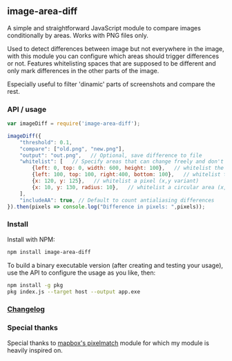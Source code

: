 ## image-area-diff

A simple and straightforward JavaScript module to compare images conditionally by areas. Works with PNG files only.

Used to detect differences between image but not everywhere in the image, with this module you can configure which areas should trigger differences or not. Features whitelisting spaces that are supposed to be different and only mark differences in the other parts of the image.

Especially useful to filter 'dinamic' parts of screenshots and compare the rest.

### API / usage

```js
var imageDiff = require('image-area-diff');

imageDiff({
    "threshold": 0.1,
    "compare": ["old.png", "new.png"],
    "output": "out.png",   // Optional, save difference to file
    "whitelist": [   // Specify areas that can change freely and don't count pixel diferences
        {left: 0, top: 0, width: 600, height: 100},   // whitelist the header of the image (left,top,width,height variant)
        {left: 100, top: 100, right:400, bottom: 100},   // whitelist the center of the footer (left,top,right,bottom variant)
        {x: 120, y: 125},   // whitelist a pixel (x,y variant)
        {x: 10, y: 130, radius: 10},   // whitelist a circular area (x,y,radius variant)
    ],
    "includeAA": true, // Default to count antialiasing differences
}).then(pixels => console.log("Difference in pixels: ",pixels));
```

### Install

Install with NPM:

```bash
npm install image-area-diff
```

To build a binary executable version (after creating and testing your usage), use the API to configure the usage as you like, then:
```bash
npm install -g pkg
pkg index.js --target host --output app.exe
```

### [Changelog](https://github.com/GuilhermeRossato/image-area-diff/releases)

### Special thanks

Special thanks to [mapbox's pixelmatch](https://github.com/mapbox/pixelmatch) module for which my module is heavily inspired on.
